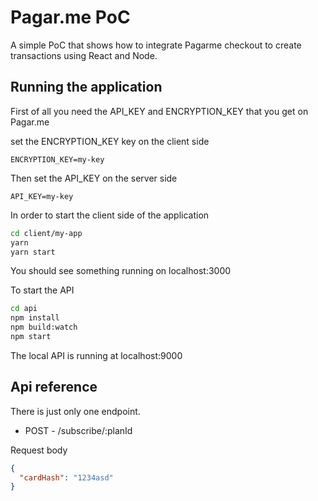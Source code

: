 # Pagar.me PoC

A simple PoC that shows how to integrate Pagarme checkout to create transactions using React and Node.

## Running the application

First of all you need the API_KEY and ENCRYPTION_KEY that you get on Pagar.me

set the ENCRYPTION_KEY key on the client side

```env
ENCRYPTION_KEY=my-key
```

Then set the API_KEY on the server side

```
API_KEY=my-key
```

In order to start the client side of the application

```bash
cd client/my-app
yarn
yarn start
```

You should see something running on localhost:3000

To start the API

```bash
cd api
npm install
npm build:watch
npm start
```

The local API is running at localhost:9000

## Api reference

There is just only one endpoint.

- POST - /subscribe/:planId

Request body

```json
{
  "cardHash": "1234asd"
}
```
